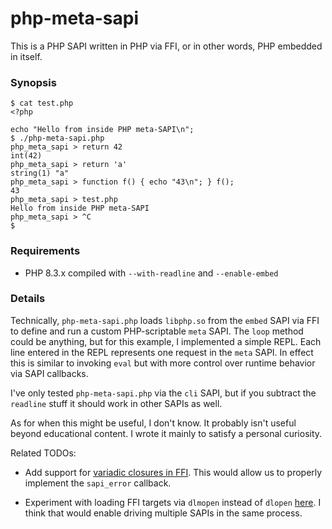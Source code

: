 # php-meta-sapi

This is a PHP SAPI written in PHP via FFI, or in other words, PHP embedded in
itself.

### Synopsis

    $ cat test.php
    <?php

    echo "Hello from inside PHP meta-SAPI\n";
    $ ./php-meta-sapi.php
    php_meta_sapi > return 42
    int(42)
    php_meta_sapi > return 'a'
    string(1) "a"
    php_meta_sapi > function f() { echo "43\n"; } f();
    43
    php_meta_sapi > test.php
    Hello from inside PHP meta-SAPI
    php_meta_sapi > ^C
    $

### Requirements

* PHP 8.3.x compiled with `--with-readline` and `--enable-embed`

### Details

Technically, `php-meta-sapi.php` loads `libphp.so` from the `embed` SAPI via FFI
to define and run a custom PHP-scriptable `meta` SAPI. The `loop` method could
be anything, but for this example, I implemented a simple REPL. Each line
entered in the REPL represents one request in the `meta` SAPI. In effect this is
similar to invoking `eval` but with more control over runtime behavior via SAPI
callbacks.

I've only tested `php-meta-sapi.php` via the `cli` SAPI, but if you subtract the
`readline` stuff it should work in other SAPIs as well.

As for when this might be useful, I don't know. It probably isn't useful beyond
educational content. I wrote it mainly to satisfy a personal curiosity.

Related TODOs:

* Add support for [variadic closures in FFI](https://github.com/php/php-src/blob/dfaf7986de0e3f8ae3a310b96213d99a14f34236/ext/ffi/ffi.c#L1001-L1004).
  This would allow us to properly implement the `sapi_error` callback.

* Experiment with loading FFI targets via `dlmopen` instead of `dlopen`
  [here](https://github.com/php/php-src/blob/dfaf7986de0e3f8ae3a310b96213d99a14f34236/ext/ffi/ffi.c#L2981).
  I think that would enable driving multiple SAPIs in the same process.
